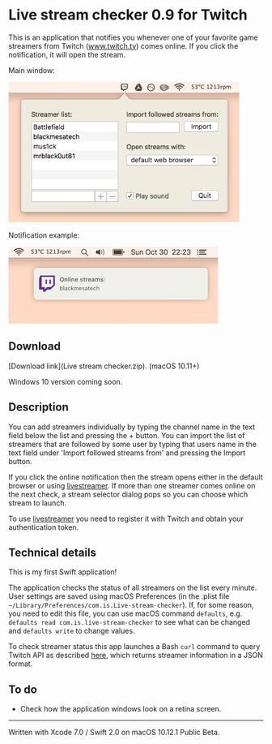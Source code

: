 # Live stream checker 0.9 for Twitch

This is an application that notifies you whenever one of your favorite game streamers from Twitch (www.twitch.tv) comes online. If you click the notification, it will open the stream.

Main window:

![](Images/main_interface.png)

Notification example:

![](Images/online_notification.png)

## Download

[Download link](Live stream checker.zip). (macOS 10.11+)

Windows 10 version coming soon.

## Description

You can add streamers individually by typing the channel name in the text field below the list and pressing the + button. You can import the list of streamers that are followed by some user by typing that users name in the text field under 'Import followed streams from' and pressing the Import button.

If you click the online notification then the stream opens either in the default browser or using [livestreamer](http://livestreamer.tanuki.se). If more than one streamer comes online on the next check, a stream selector dialog pops so you can choose which stream to launch.

To use [livestreamer](http://livestreamer.tanuki.se) you need to register it with Twitch and obtain your authentication token.

## Technical details

This is my first Swift application!

The application checks the status of all streamers on the list every minute. User settings are saved using macOS Preferences (in the .plist file `~/Library/Preferences/com.is.Live-stream-checker`). If, for some reason, you need to edit this file, you can use macOS command `defaults`, e.g. `defaults read com.is.live-stream-checker` to see what can be changed and `defaults write` to change values.

To check streamer status this app launches a Bash `curl` command to query Twitch API as described [here](https://github.com/justintv/Twitch-API), which returns streamer information in a JSON format.

## To do

- Check how the application windows look on a retina screen.

---
Written with Xcode 7.0 / Swift 2.0 on macOS 10.12.1 Public Beta.
